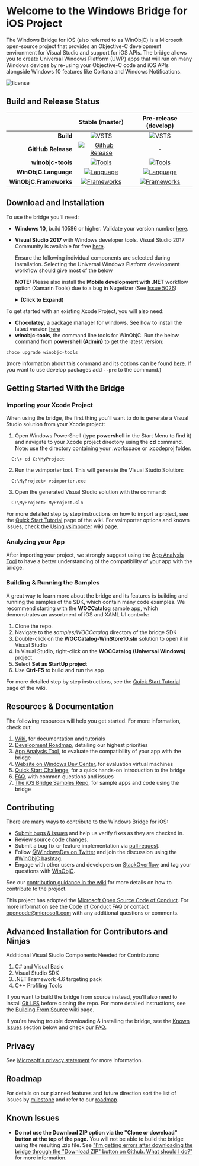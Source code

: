 # Welcome to the Windows Bridge for iOS Project
The Windows Bridge for iOS (also referred to as WinObjC) is a Microsoft open-source project that provides an Objective-C development environment for Visual Studio and support for iOS APIs. The bridge allows you to create Universal Windows Platform (UWP) apps that will run on many Windows devices by re-using your Objective-C code and iOS APIs alongside Windows 10 features like Cortana and Windows Notifications.

[license-badge]: https://img.shields.io/github/license/microsoft/winobjc.svg?style=flat-square
[license]: https://github.com/Microsoft/WinObjC/blob/master/license.txt
![license][license-badge]

[develop-build-badge]:        https://img.shields.io/vso/build/winobjc/03960378-fe55-4577-a8cc-1a874f7cf008/109.svg?style=flat-square
[master-build-badge]:        https://img.shields.io/badge/build-passing-brightgreen.svg?style=flat-square
[github-rel]:                 https://github.com/Microsoft/WinObjC/releases/latest
[github-rel-badge]:           https://img.shields.io/github/tag/microsoft/winobjc.svg?style=flat-square&label=release&colorB=007ec6
[choco]:                      https://chocolatey.org/packages/winobjc-tools
[choco-badge]:                https://img.shields.io/chocolatey/v/winobjc-tools.svg?style=flat-square&colorB=007ec6                 
[choco-badge-pre]:            https://img.shields.io/chocolatey/vpre/winobjc-tools.svg?style=flat-square
[nuget-frmwrk]:               https://www.nuget.org/packages/WinObjC.Frameworks
[nuget-frmwrk-badge]:         https://img.shields.io/nuget/v/WinObjC.Frameworks.svg?style=flat-square&colorB=007ec6
[nuget-frmwrk-badge-pre]:     https://img.shields.io/nuget/vpre/WinObjC.Frameworks.svg?style=flat-square
[nuget-lang]:                 https://www.nuget.org/packages/WinObjC.Language
[nuget-lang-badge]:           https://img.shields.io/nuget/v/WinObjC.Language.svg?style=flat-square&colorB=007ec6
[nuget-lang-badge-pre]:       https://img.shields.io/nuget/vpre/WinObjC.Language.svg?style=flat-square

## Build and Release Status
|                      |           Stable (master)                        |            Pre-release (develop)          |
| -------------------: | :----------------------------------------------: | :---------------------------------------: |
|           **Build**  |       ![VSTS][master-build-badge]                |       ![VSTS][develop-build-badge]        |
|  **GitHub Release**  |[![Github Release][github-rel-badge]][github-rel] |               -                           |
|    **winobjc-tools** |     [![Tools][choco-badge]][choco]               |   [![Tools][choco-badge-pre]][choco]      |
| **WinObjC.Language** |[![Language][nuget-lang-badge]][nuget-lang]       |[![Language][nuget-lang-badge-pre]][nuget-lang]   |
|**WinObjC.Frameworks**|[![Frameworks][nuget-frmwrk-badge]][nuget-frmwrk] |[![Frameworks][nuget-frmwrk-badge-pre]][nuget-frmwrk]|

## Download and Installation
To use the bridge you'll need:
- **Windows 10**, build 10586 or higher. Validate your version number [here](http://windows.microsoft.com/en-US/windows/which-operating-system).
- **Visual Studio 2017** with Windows developer tools. Visual Studio 2017 Community is available for free [here](https://dev.windows.com/downloads).

  
   Ensure the following individual components are selected during installation. Selecting the Universal Windows Platform development workflow should give most of the below 
   
   **NOTE:** Please also install the **Mobile development with .NET** workflow option (Xamarin Tools) due to a bug in Nugetizer (See [Issue 5026](https://github.com/NuGet/Home/issues/5026))

   <details><summary><b>(Click to Expand)</b></summary><p>

  - Visual Studio Core Editor
  - Nuget Package Manager
  - C# and Visual Basic Roslyn compilers
  - Static analysis tools
  - Windows 10 SDK (10.0.14393.0)
  - Visual Studio C++ core features
  - VC++ 2017 v141 toolset (x86, x64)
  - Visual C++ compilers and libraries for ARM
  - Visual C++ runtime for UWP
  - Windows 10 SDK (10.0.10240.0)
  - Windows 10 SDK (10.0.10586.0)
  - MSBuild
  - Windows Universal CRT SDK
  - Standard Library Modules
  - VC++ 2015.3 v140 toolset (x86,x64)
  - Windows Universal C Runtime
</p></details>

To get started with an existing Xcode Project, you will also need:
- **Chocolatey**, a package manager for windows. See how to install the latest version [here](https://chocolatey.org/)
- **winobjc-tools**, the command line tools for WinObjC. Run the below command from **powershell (Admin)** to get the latest version:
```
choco upgrade winobjc-tools
```
(more information about this command and its options can be found [here](https://chocolatey.org/docs/commands-upgrade). If you want to use develop packages add `--pre` to the command.)

## Getting Started With the Bridge
### Importing your Xcode Project
When using the bridge, the first thing you'll want to do is generate a Visual Studio solution from your Xcode project:

1. Open Windows PowerShell (type **powershell** in the Start Menu to find it) and navigate to your Xcode project directory using the **cd** command. Note: use the directory containing your .workspace or .xcodeproj folder.

  ```
    C:\> cd C:\MyProject
  ```
2. Run the vsimporter tool. This will generate the Visual Studio Solution:

  ```
    C:\MyProject> vsimporter.exe
  ```
3. Open the generated Visual Studio solution with the command:

  ```
    C:\MyProject> MyProject.sln
  ```

For more detailed step by step instructions on how to import a project, see the [Quick Start Tutorial](https://github.com/Microsoft/WinObjC/wiki/Quick-Start-Tutorial) page of the wiki. For vsimporter options and known issues, check the [Using vsimporter](https://github.com/Microsoft/WinObjC/wiki/Using-vsimporter) wiki page.

### Analyzing your App
After importing your project, we strongly suggest using the [App Analysis Tool](https://developer.microsoft.com/en-us/windows/bridges/ios/app-analyzer-tool) to have a better understanding of the compatibility of your app with the bridge.

### Building & Running the Samples
A great way to learn more about the bridge and its features is building and running the samples of the SDK, which contain many code examples. We recommend starting with the **WOCCatalog** sample app, which demonstrates an assortment of iOS and XAML UI controls:

1. Clone the repo.
2. Navigate to the *samples/WOCCatalog* directory of the bridge SDK
3. Double-click on the **WOCCatalog-WinStore10.sln** solution to open it in Visual Studio
4. In Visual Studio, right-click on the **WOCCatalog (Universal Windows)** project
5. Select **Set as StartUp project**
6. Use **Ctrl-F5** to build and run the app

For more detailed step by step instructions, see the [Quick Start Tutorial](https://github.com/Microsoft/WinObjC/wiki/Quick-Start-Tutorial) page of the wiki.

## Resources & Documentation
The following resources will help you get started. For more information, check out:

1. [Wiki](https://github.com/Microsoft/WinObjC/wiki), for documentation and tutorials
2. [Development Roadmap](https://github.com/Microsoft/WinObjC/wiki/Roadmap), detailing our highest priorities
3. [App Analysis Tool](https://developer.microsoft.com/en-us/windows/bridges/ios/app-analyzer-tool), to evaluate the compatibility of your app with the bridge
4. [Website on Windows Dev Center](https://dev.windows.com/bridges/ios), for evaluation virtual machines
5. [Quick Start Challenge](https://github.com/Microsoft/WinObjC/wiki/Quick-Start-Tutorial), for a quick hands-on introduction to the bridge
7. [FAQ](https://github.com/Microsoft/WinObjC/wiki/FAQ), with common questions and issues
8. [The iOS Bridge Samples Repo](https://github.com/Microsoft/WinObjC-Samples), for sample apps and code using the bridge

## Contributing
There are many ways to contribute to the Windows Bridge for iOS:
- [Submit bugs & issues](https://github.com/Microsoft/WinObjC/issues) and help us verify fixes as they are checked in.
- Review source code changes.
- Submit a bug fix or feature implementation via [pull request](https://github.com/Microsoft/WinObjC/pulls).
- Follow [@WindowsDev on Twitter](https://twitter.com/windowsdev) and join the discussion using the [#WinObjC hashtag](https://twitter.com/hashtag/WinObjC).
- Engage with other users and developers on [StackOverflow](http://stackoverflow.com/) and tag your questions with [WinObjC](http://stackoverflow.com/questions/tagged/winobjc).

See our [contribution guidance in the wiki](https://github.com/Microsoft/WinObjC/wiki/How-to-Contribute) for more details on how to contribute to the project.

This project has adopted the [Microsoft Open Source Code of Conduct](https://opensource.microsoft.com/codeofconduct/). For more information see the [Code of Conduct FAQ](https://opensource.microsoft.com/codeofconduct/faq/) or contact [opencode@microsoft.com](mailto:opencode@microsoft.com) with any additional questions or comments.

## Advanced Installation for Contributors and Ninjas

Additional Visual Studio Components Needed for Contributors:
   1. C# and Visual Basic
   2. Visual Studio SDK
   3. .NET Framework 4.6 targeting pack
   4. C++ Profiling Tools

If you want to build the bridge from source instead, you'll also need to install [Git LFS](https://git-lfs.github.com) before cloning the repo. For more detailed instructions, see the [Building From Source](https://github.com/Microsoft/WinObjC/wiki/Building-From-Source) wiki page.

If you're having trouble downloading & installing the bridge, see the [Known Issues](https://github.com/Microsoft/WinObjC#known-issues) section below and check our [FAQ](https://github.com/Microsoft/WinObjC/wiki/FAQ).

## Privacy
See [Microsoft's privacy statement](https://www.microsoft.com/en-us/privacystatement/default.aspx) for more information.

## Roadmap
For details on our planned features and future direction sort the list of issues by [milestone](https://github.com/Microsoft/WinObjC/milestones) and refer to our [roadmap](https://github.com/Microsoft/WinObjC/wiki/Roadmap).

## Known Issues
- **Do not use the Download ZIP option via the "Clone or download" button at the top of the page.** You will not be able to build the bridge using the resulting .zip file. See ["I'm getting errors after downloading the bridge through the "Download ZIP" button on Github. What should I do?"](https://github.com/Microsoft/WinObjC/wiki/FAQ#im-getting-errors-after-downloading-the-bridge-through-the-download-zip-button-on-github-what-should-i-do) for more information.